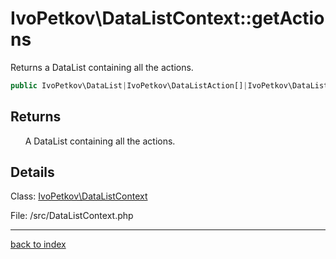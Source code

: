 # IvoPetkov\DataListContext::getActions

Returns a DataList containing all the actions.

```php
public IvoPetkov\DataList|IvoPetkov\DataListAction[]|IvoPetkov\DataListFilterByAction[]|IvoPetkov\DataListSlicePropertiesAction[]|IvoPetkov\DataListSortByAction[] getActions ( void )
```

## Returns

&nbsp;&nbsp;&nbsp;&nbsp;&nbsp;&nbsp;A DataList containing all the actions.

## Details

Class: [IvoPetkov\DataListContext](ivopetkov.datalistcontext.class.md)

File: /src/DataListContext.php

---

[back to index](index.md)

